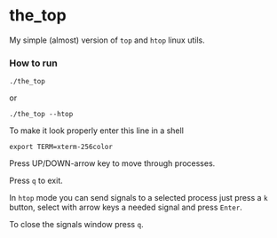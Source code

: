 # the_top
My simple (almost) version of `top` and `htop` linux utils.

### How to run
```
./the_top
```
or
```
./the_top --htop
```
To make it look properly enter this line in a shell
```
export TERM=xterm-256color
```
Press UP/DOWN-arrow key to move through processes.

Press `q` to exit.

In `htop` mode you can send signals to a selected process
just press a `k` button, select with arrow keys a needed signal
and press `Enter`.

To close the signals window press `q`.
